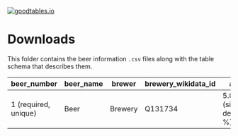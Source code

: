 [![goodtables.io](https://goodtables.io/badge/github/guyfawcus/beer-fest.js.svg)](https://goodtables.io/github/guyfawcus/beer-fest.js)

# Downloads

This folder contains the beer information `.csv` files along with the table schema that describes them.

| beer_number          | beer_name | brewer  | brewery_wikidata_id | abv                     | beer_style | vegan       | gluten_free | description |
| -------------------- | --------- | ------- | ------------------- | ----------------------- | ---------- | ----------- | ----------- | ----------- |
| 1 (required, unique) | Beer      | Brewery | Q131734             | 5.0% (single decimal %) | Style      | `y` if true | `y` if true | Description |
